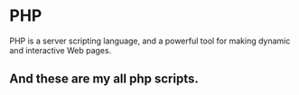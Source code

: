 # PHP

PHP is a server scripting language, and a powerful tool for making dynamic and interactive Web pages.

## And these are my all php scripts.
